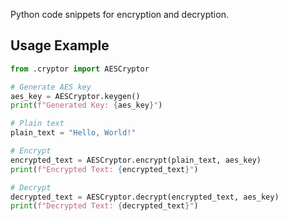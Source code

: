 Python code snippets for encryption and decryption.

## Usage Example

```python
from .cryptor import AESCryptor

# Generate AES key
aes_key = AESCryptor.keygen()
print(f"Generated Key: {aes_key}")

# Plain text
plain_text = "Hello, World!"

# Encrypt
encrypted_text = AESCryptor.encrypt(plain_text, aes_key)
print(f"Encrypted Text: {encrypted_text}")

# Decrypt
decrypted_text = AESCryptor.decrypt(encrypted_text, aes_key)
print(f"Decrypted Text: {decrypted_text}")
```
